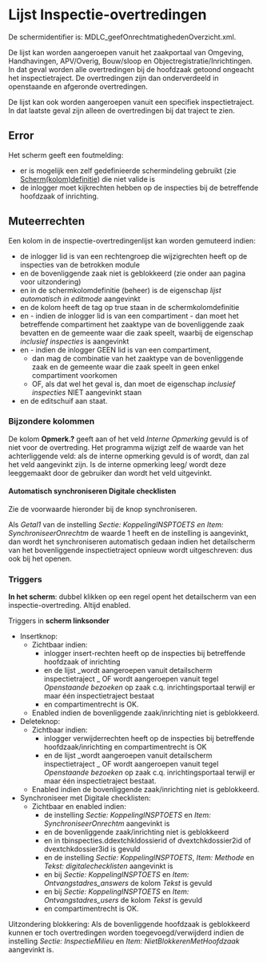 # Lijst Inspectie-overtredingen

De schermidentifier is: MDLC_geefOnrechtmatighedenOverzicht.xml.

De lijst kan worden aangeroepen vanuit het zaakportaal van Omgeving, Handhavingen, APV/Overig, Bouw/sloop en Objectregistratie/Inrichtingen. In dat geval worden alle overtredingen bij de hoofdzaak getoond ongeacht het inspectietraject. De overtredingen zijn dan onderverdeeld in openstaande en afgeronde overtredingen.

De lijst kan ook worden aangeroepen vanuit een specifiek inspectietraject. In dat laatste geval zijn alleen de overtredingen bij dat traject te zien.

## Error

Het scherm geeft een foutmelding:

- er is mogelijk een zelf gedefinieerde schermindeling gebruikt (zie [Scherm(kolom)definitie](/docs/instellen_inrichten/schermdefinitie.md)) die niet valide is
- de inlogger moet kijkrechten hebben op de inspecties bij de betreffende hoofdzaak of inrichting.

## Muteerrechten

Een kolom in de inspectie-overtredingenlijst kan worden gemuteerd indien:

- de inlogger lid is van een rechtengroep die wijzigrechten heeft op de inspecties van de betrokken module
- en de bovenliggende zaak niet is geblokkeerd (zie onder aan pagina voor uitzondering)
- en in de schermkolomdefinitie (beheer) is de eigenschap _lijst automatisch in editmode_ aangevinkt
- en de kolom heeft de tag <edit> op true staan in de schermkolomdefinitie
- en - indien de inlogger lid is van een compartiment - dan moet het betreffende compartiment het zaaktype van de bovenliggende zaak bevatten en de gemeente waar die zaak speelt, waarbij de eigenschap _inclusief inspecties_ is aangevinkt
- en - indien de inlogger GEEN lid is van een compartiment,
  - dan mag de combinatie van het zaaktype van de bovenliggende zaak en de gemeente waar die zaak speelt in geen enkel compartiment voorkomen
  - OF, als dat wel het geval is, dan moet de eigenschap _inclusief inspecties_ NIET aangevinkt staan
- en de editschuif aan staat.

### Bijzondere kolommen

De kolom **Opmerk.?** geeft aan of het veld _Interne Opmerking_ gevuld is of niet voor de overtreding. Het programma wijzigt zelf de waarde van het achterliggende veld: als de interne opmerking gevuld is of wordt, dan zal het veld aangevinkt zijn. Is de interne opmerking leeg/ wordt deze leeggemaakt door de gebruiker dan wordt het veld uitgevinkt.

#### Automatisch synchroniseren Digitale checklisten

Zie de voorwaarde hieronder bij de knop synchroniseren.

Als _Getal1_ van de instelling _Sectie: KoppelingINSPTOETS en Item: SynchroniseerOnrechtm_ de waarde 1 heeft en de instelling is aangevinkt, dan wordt het synchroniseren automatisch gedaan indien het detailscherm van het bovenliggende inspectietraject opnieuw wordt uitgeschreven: dus ook bij het openen.

### Triggers

**In het scherm**: dubbel klikken op een regel opent het detailscherm van een inspectie-overtreding. Altijd enabled.

Triggers in **scherm linksonder**

- Insertknop:
  - Zichtbaar indien:
    - inlogger insert-rechten heeft op de inspecties bij betreffende hoofdzaak of inrichting
    - en de lijst
      _wordt aangeroepen vanuit detailscherm inspectietraject
      _ OF wordt aangeroepen vanuit tegel _Openstaande bezoeken_ op zaak c.q. inrichtingsportaal terwijl er maar één inspectietraject bestaat
    - en compartimentrecht is OK.
  - Enabled indien de bovenliggende zaak/inrichting niet is geblokkeerd.
- Deleteknop:
  - Zichtbaar indien:
    - inlogger verwijderrechten heeft op de inspecties bij betreffende hoofdzaak/inrichting en compartimentrecht is OK
    - en de lijst
      _wordt aangeroepen vanuit detailscherm inspectietraject
      _ OF wordt aangeroepen vanuit tegel _Openstaande bezoeken_ op zaak c.q. inrichtingsportaal terwijl er maar één inspectietraject bestaat.
  - Enabled indien de bovenliggende zaak/inrichting niet is geblokkeerd.
- Synchroniseer met Digitale checklisten:
  - Zichtbaar en enabled indien:
    - de instelling _Sectie: KoppelingINSPTOETS_ en _Item: SynchroniseerOnrechtm_ aangevinkt is
    - en de bovenliggende zaak/inrichting niet is geblokkeerd
    - en in tbinspecties.ddextchkldossierid of dvextchkdossier2id of dvextchkdossier3id is gevuld
    - en de instelling _Sectie: KoppelingINSPTOETS_, _Item: Methode_ en _Tekst: digitalechecklisten_ aangevinkt is
    - en bij _Sectie: KoppelingINSPTOETS_ en _Item: Ontvangstadres_answers_ de kolom _Tekst_ is gevuld
    - en bij _Sectie: KoppelingINSPTOETS_ en _Item: Ontvangstadres_users_ de kolom _Tekst_ is gevuld
    - en compartimentrecht is OK.

Uitzondering blokkering:
Als de bovenliggende hoofdzaak is geblokkeerd kunnen er toch overtredingen worden toegevoegd/verwijderd indien de instelling _Sectie: InspectieMilieu_ en _Item: NietBlokkerenMetHoofdzaak_ aangevinkt is.
